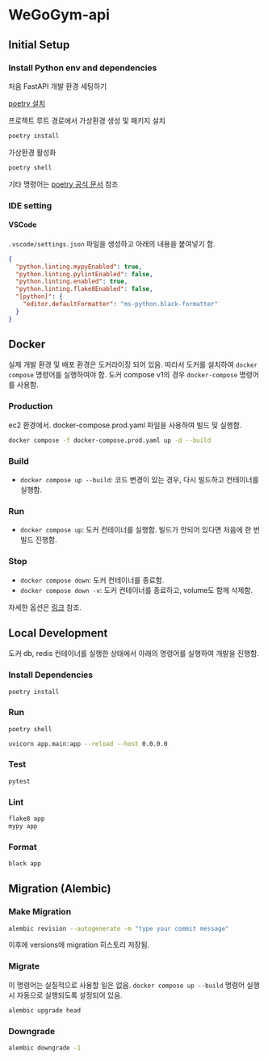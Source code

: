 # WeGoGym-api
## Initial Setup
### Install Python env and dependencies

처음 FastAPI 개발 환경 세팅하기

[poetry 설치](https://python-poetry.org/docs/#installation)

프로젝트 루트 경로에서 가상환경 생성 및 패키지 설치

```bash
poetry install
```

가상환경 활성화

```bash
poetry shell
```

기타 명령어는 [poetry 공식 문서](https://python-poetry.org/docs/basic-usage/) 참조

### IDE setting
#### VSCode

`.vscode/settings.json` 파일을 생성하고 아래의 내용을 붙여넣기 함.

```json
{
  "python.linting.mypyEnabled": true,
  "python.linting.pylintEnabled": false,
  "python.linting.enabled": true,
  "python.linting.flake8Enabled": false,
  "[python]": {
    "editor.defaultFormatter": "ms-python.black-formatter"
  }
}
```

## Docker
실제 개발 환경 및 배포 환경은 도커라이징 되어 있음.
따라서 도커를 설치하여 `docker compose` 명령어를 실행하여야 함.
도커 compose v1의 경우 `docker-compose` 명령어를 사용함.
### Production

ec2 환경에서. docker-compose.prod.yaml 파일을 사용하여 빌드 및 실행함.

```sh
docker compose -f docker-compose.prod.yaml up -d --build
```

### Build
- `docker compose up --build`: 코드 변경이 있는 경우, 다시 빌드하고 컨테이너를 실행함.

### Run
- `docker compose up`: 도커 컨테이너를 실행함. 빌드가 안되어 있다면 처음에 한 번 빌드 진행함.

### Stop
- `docker compose down`: 도커 컨테이너를 종료함.
- `docker compose down -v`: 도커 컨테이너를 종료하고, volume도 함께 삭제함.

자세한 옵션은 [링크](https://docs.docker.com/engine/reference/commandline/compose_down/) 참조.

## Local Development
도커 db, redis 컨테이너를 실행한 상태에서 아래의 명령어를 실행하여 개발을 진행함.
### Install Dependencies
```bash
poetry install
```

### Run

```bash
poetry shell
```

```bash
uvicorn app.main:app --reload --host 0.0.0.0
```
### Test
```bash
pytest
```
### Lint
```bash
flake8 app
mypy app
```
### Format
```bash
black app
```


## Migration (Alembic)
### Make Migration

```bash
alembic revision --autogenerate -m "type your commit message"
```
이후에 versions에 migration 히스토리 저장됨.
### Migrate
이 명령어는 실질적으로 사용할 일은 없음. `docker compose up --build` 명령어 실행시 자동으로 실행되도록 설정되어 있음.
```bash
alembic upgrade head
```
### Downgrade
```bash
alembic downgrade -1
```

